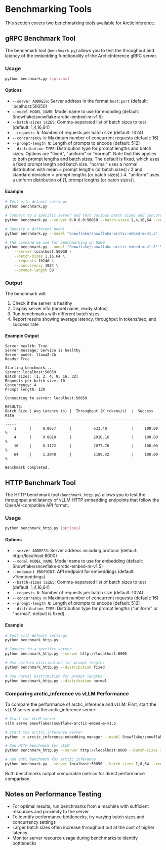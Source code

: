 # Benchmarking Tools

This section covers two benchmarking tools available for ArcticInference.

## gRPC Benchmark Tool

The benchmark tool (`benchmark.py`) allows you to test the throughput and latency of the embedding functionality of the ArcticInference gRPC server.

### Usage

```bash
python benchmark.py [options]
```

#### Options

- `--server ADDRESS`: Server address in the format `host:port` (default: localhost:50050)
- `--model MODEL_NAME`: Model name to use for encoding (default: Snowflake/snowflake-arctic-embed-m-v1.5)
- `--batch-sizes SIZES`: Comma-separated list of batch sizes to test (default: 1,4,16,64)
- `--requests N`: Number of requests per batch size (default: 1024)
- `--concurrency N`: Maximum number of concurrent requests (default: 16)
- `--prompt-length N`: Length of prompts to encode (default: 512)
- `--distribution TYPE`: Distribution type for prompt lengths and batch sizes. Options are "fixed", "uniform" or "normal". Note that this applies to both prompt lengths and batch sizes. The default is fixed, which uses a fixed prompt length and batch size. "normal" uses a normal distribution with mean = prompt lengths (or batch sizes) / 2 and standard deviation = prompt lengths (or batch sizes) / 4. "uniform" uses a uniform distribution of [1, prompt lengths (or batch sizes)].

#### Example

```bash
# Test with default settings
python benchmark.py

# Connect to a specific server and test various batch sizes and concurrency
python benchmark.py --server 0.0.0.0:50050 --batch-sizes 1,4,16,64 --concurrency 64

# Specify a different model
python benchmark.py --model "Snowflake/snowflake-arctic-embed-m-v1.5"

# The command we use for benchmarking on H200
python benchmark.py --model "Snowflake/snowflake-arctic-embed-m-v1.5" \
    --server localhost:50050 \
    --batch-sizes 1,16,64 \
    --requests 10240 \
    --concurrency 1024 \
    --prompt-length 50

```

### Output

The benchmark will:
1. Check if the server is healthy
2. Display server info (model name, ready status)
3. Run benchmarks with different batch sizes
4. Report results showing average latency, throughput in tokens/sec, and success rate

#### Example Output

```
Server health: True
Server message: Service is healthy
Server model: llama2-7b
Ready: True

Starting benchmark...
Server: localhost:50050
Batch sizes: [1, 2, 4, 8, 16, 32]
Requests per batch size: 10
Concurrency: 4
Prompt length: 128

Connecting to server: localhost:50050

RESULTS:
Batch Size | Avg Latency (s) |  Throughput (K tokens/s)  |  Success Rate  
---------------------------------------------------------------------------
    1      |     0.0657      |          633.40           |     100.00     %
    4      |     0.0818      |          2010.16          |     100.00     %
    16     |     0.3172      |          2077.76          |     100.00     %
    64     |     1.2048      |          2189.42          |     100.00     %

Benchmark completed.
```

## HTTP Benchmark Tool

The HTTP benchmark tool (`benchmark_http.py`) allows you to test the throughput and latency of vLLM HTTP embedding endpoints that follow the OpenAI-compatible API format.

### Usage

```bash
python benchmark_http.py [options]
```

#### Options

- `--server ADDRESS`: Server address including protocol (default: http://localhost:8000)
- `--model MODEL_NAME`: Model name to use for embedding (default: Snowflake/snowflake-arctic-embed-m-v1.5)
- `--endpoint ENDPOINT`: API endpoint for embeddings (default: v1/embeddings)
- `--batch-sizes SIZES`: Comma-separated list of batch sizes to test (default: 1,4,16,64)
- `--requests N`: Number of requests per batch size (default: 1024)
- `--concurrency N`: Maximum number of concurrent requests (default: 16)
- `--prompt-length N`: Length of prompts to encode (default: 512)
- `--distribution TYPE`: Distribution type for prompt lengths ("uniform" or "normal", default is fixed)

#### Example

```bash
# Test with default settings
python benchmark_http.py

# Connect to a specific server
python benchmark_http.py --server http://localhost:8000

# Use uniform distribution for prompt lengths
python benchmark_http.py --distribution fixed

# Use normal distribution for prompt lengths
python benchmark_http.py --distribution normal

```

### Comparing arctic_inference vs vLLM Performance

To compare the performance of arctic_inference and vLLM:
First, start the vLLM server and the arctic_inference server:

```bash
# Start the vLLM server
vllm serve Snowflake/snowflake-arctic-embed-m-v1.5

# Start the arctic_inference server
python -m arctic_inference.embedding.manager --model Snowflake/snowflake-arctic-embed-m-v1.5 --port 50050
```

```bash
# Run HTTP benchmark for vLLM
python benchmark_http.py --server http://localhost:8000 --batch-sizes 1,8,64 --requests 1280 --concurrency 256 --prompt-length 508 --distribution normal

# Run gRPC benchmark for arctic_inference
python benchmark.py --server localhost:50050 --batch-sizes 1,8,64 --requests 1280 --concurrency 256 --prompt-length 508 --distribution normal
```

Both benchmarks output comparable metrics for direct performance comparison.



## Notes on Performance Testing

- For optimal results, run benchmarks from a machine with sufficient resources and proximity to the server
- To identify performance bottlenecks, try varying batch sizes and concurrency settings
- Larger batch sizes often increase throughput but at the cost of higher latency
- Monitor server resource usage during benchmarks to identify bottlenecks 


